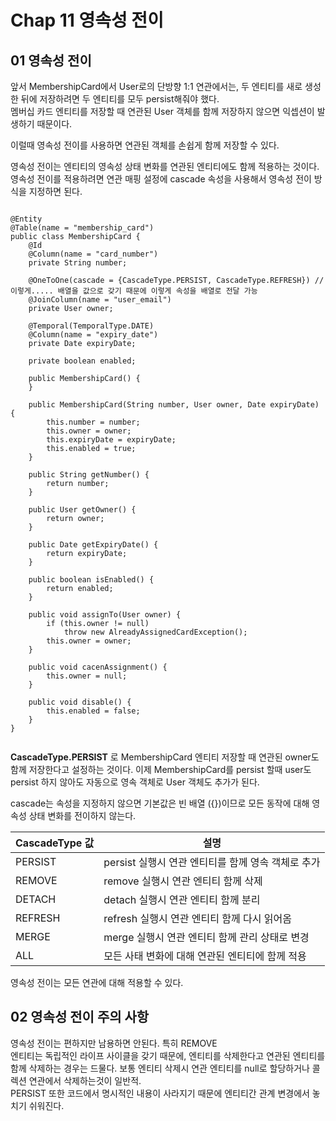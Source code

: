 # Chap 11 영속성 전이 

## 01 영속성 전이

앞서 MembershipCard에서 User로의 단방향 1:1 연관에서는, 두 엔티티를 새로 생성한 뒤에 저장하려면 두 엔티티를 모두 persist해줘야 했다.  
멤버십 카드 엔티티를 저장할 때 연관된 User 객체를 함께 저장하지 않으면 익셉션이 발생하기 때문이다.   

이럴때 영속성 전이를 사용하면 연관된 객체를 손쉽게 함께 저장할 수 있다.  

영속성 전이는 엔티티의 영속성 상태 변화를 연관된 엔티티에도 함께 적용하는 것이다.   
영속성 전이를 적용하려면 연관 매핑 설정에 cascade 속성을 사용해서 영속성 전이 방식을 지정하면 된다.


~~~

@Entity
@Table(name = "membership_card")
public class MembershipCard {
    @Id
    @Column(name = "card_number")
    private String number;

    @OneToOne(cascade = {CascadeType.PERSIST, CascadeType.REFRESH}) //이렇게..... 배열을 값으로 갖기 때문에 이렇게 속성을 배열로 전달 가능 
    @JoinColumn(name = "user_email")
    private User owner;

    @Temporal(TemporalType.DATE)
    @Column(name = "expiry_date")
    private Date expiryDate;

    private boolean enabled;

    public MembershipCard() {
    }

    public MembershipCard(String number, User owner, Date expiryDate) {
        this.number = number;
        this.owner = owner;
        this.expiryDate = expiryDate;
        this.enabled = true;
    }

    public String getNumber() {
        return number;
    }

    public User getOwner() {
        return owner;
    }

    public Date getExpiryDate() {
        return expiryDate;
    }

    public boolean isEnabled() {
        return enabled;
    }

    public void assignTo(User owner) {
        if (this.owner != null)
            throw new AlreadyAssignedCardException();
        this.owner = owner;
    }

    public void cacenAssignment() {
        this.owner = null;
    }

    public void disable() {
        this.enabled = false;
    }
}


~~~

**CascadeType.PERSIST** 로 MembershipCard 엔티티 저장할 때 연관된 owner도 함께 저장한다고 설정하는 것이다. 
이제 MembershipCard를 persist 할때 user도 persist 하지 않아도 자동으로 영속 객체로 User 객체도 추가가 된다. 


cascade는 속성을 지정하지 않으면 기본값은 빈 배열 ({})이므로 모든 동작에 대해 영속성 상태 변화를 전이하지 않는다. 

|CascadeType 값| 설명 |
|---|---|
|PERSIST|persist 실행시 연관 엔티티를 함께 영속 객체로 추가 |
|REMOVE|remove 실행시 연관 엔티티 함께 삭제|
|DETACH|detach 실행시 연관 엔티티 함께 분리|
|REFRESH|refresh 실행시 연관 엔티티 함께 다시 읽어옴 |
|MERGE| merge 실행시 연관 엔티티 함께 관리 상태로 변경|
|ALL| 모든 사태 변화에 대해 연관된 엔티티에 함께 적용 |

영속성 전이는 모든 연관에 대해 적용할 수 있다. 


## 02 영속성 전이 주의 사항

영속성 전이는 편하지만 남용하면 안된다. 특히 REMOVE  
엔티티는 독립적인 라이프 사이클을 갖기 때문에, 엔티티를 삭제한다고 연관된 엔티티를 함께 삭제하는 경우는 드물다. 보통 엔티티 삭제시 연관 엔티티를 null로 할당하거나 콜렉션 연관에서 삭제하는것이 일반적.  
PERSIST 또한 코드에서 명시적인 내용이 사라지기 때문에 엔티티간 관계 변경에서 놓치기 쉬워진다. 